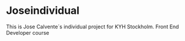 # Joseindividual
This is Jose Calvente´s individual project for KYH Stockholm. Front End Developer course
